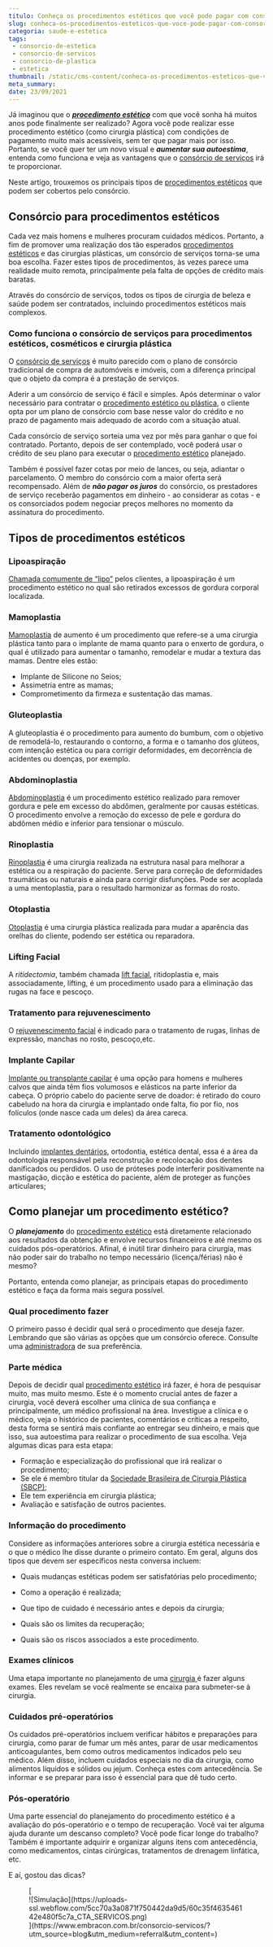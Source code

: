 ```yaml
---
titulo: Conheça os procedimentos estéticos que você pode pagar com consórcio
slug: conheca-os-procedimentos-esteticos-que-voce-pode-pagar-com-consorcio
categoria: saude-e-estetica
tags:
 - consorcio-de-estetica
 - consorcio-de-servicos
 - consorcio-de-plastica
 - estetica
thumbnail: /static/cms-content/conheca-os-procedimentos-esteticos-que-voce-pode-pagar-com-consorcio.jpg
meta_summary: 
date: 23/09/2021
---
```

Já imaginou que o [***procedimento estético***](https://www.embracon.com.br/blog/procedimento-estetico-vantagens-e-desvantagens) com que você sonha há muitos anos pode finalmente ser realizado? Agora você pode realizar esse procedimento estético (como cirurgia plástica) com condições de pagamento muito mais acessíveis, sem ter que pagar mais por isso. Portanto, se você quer ter um novo visual e ***aumentar sua autoestima***, entenda como funciona e veja as vantagens que o [consórcio de serviços](https://www.embracon.com.br/blog/conheca-os-principais-consorcios-de-servicos-embracon) irá te proporcionar.

Neste artigo, trouxemos os principais tipos de [procedimentos estéticos](https://www.embracon.com.br/blog/procedimentos-e-cirurgias-esteticas-mais-famosas-do-momento) que podem ser cobertos pelo consórcio.

Consórcio para procedimentos estéticos 
---------------------------------------

Cada vez mais homens e mulheres procuram cuidados médicos. Portanto, a fim de promover uma realização dos tão esperados [procedimentos estéticos](https://www.embracon.com.br/blog/tudo-sobre-consorcio-para-cirurgia-plastica) e das cirurgias plásticas, um consórcio de serviços torna-se uma boa escolha. Fazer estes tipos de procedimentos, às vezes parece uma realidade muito remota, principalmente pela falta de opções de crédito mais baratas.

Através do consórcio de serviços, todos os tipos de cirurgia de beleza e saúde podem ser contratados, incluindo procedimentos estéticos mais complexos.

### Como funciona o consórcio de serviços para procedimentos estéticos, cosméticos e cirurgia plástica 

O [consórcio de serviços](https://www.embracon.com.br/blog/o-que-e-e-como-funciona-o-consorcio-para-cirurgia) é muito parecido com o plano de consórcio tradicional de compra de automóveis e imóveis, com a diferença principal que o objeto da compra é a prestação de serviços.

Aderir a um consórcio de serviço é fácil e simples. Após determinar o valor necessário para contratar o [procedimento estético ou plástica](https://www.embracon.com.br/blog/procedimentos-esteticos-para-emagrecer-quais-sao-os-melhores), o cliente opta por um plano de consórcio com base nesse valor do crédito e no prazo de pagamento mais adequado de acordo com a situação atual.

Cada consórcio de serviço sorteia uma vez por mês para ganhar o que foi contratado. Portanto, depois de ser contemplado, você poderá usar o crédito de seu plano para executar o [procedimento estético](https://www.embracon.com.br/blog/como-escolher-um-consorcio-de-cirurgia-plastica-em-6-passos) planejado.

Também é possível fazer cotas por meio de lances, ou seja, adiantar o parcelamento. O membro do consórcio com a maior oferta será recompensado. Além de ***não pagar os juros*** do consórcio, os prestadores de serviço receberão pagamentos em dinheiro - ao considerar as cotas - e os consorciados podem negociar preços melhores no momento da assinatura do procedimento.

Tipos de procedimentos estéticos 
---------------------------------

### Lipoaspiração 

[Chamada comumente de “lipo”](https://www.embracon.com.br/blog/4-perguntas-e-respostas-sobre-a-lipoaspiracao) pelos clientes, a lipoaspiração é um procedimento estético no qual são retirados excessos de gordura corporal localizada.

### Mamoplastia 

[Mamoplastia](https://www.embracon.com.br/blog/afinal-a-mamoplastia-e-estetica-ou-saude) de aumento é um procedimento que refere-se a uma cirurgia plástica tanto para o implante de mama quanto para o enxerto de gordura, o qual é utilizado para aumentar o tamanho, remodelar e mudar a textura das mamas. Dentre eles estão:

- Implante de Silicone no Seios;
- Assimetria entre as mamas;
- Comprometimento da firmeza e sustentação das mamas.

### Gluteoplastia 

A gluteoplastia é o procedimento para aumento do bumbum, com o objetivo de remodelá-lo, restaurando o contorno, a forma e o tamanho dos glúteos, com intenção estética ou para corrigir deformidades, em decorrência de acidentes ou doenças, por exemplo.

### Abdominoplastia 

[Abdominoplastia](https://www.embracon.com.br/blog/o-que-saber-antes-de-fazer-uma-abdominoplastia) é um procedimento estético realizado para remover gordura e pele em excesso do abdômen, geralmente por causas estéticas. O procedimento envolve a remoção do excesso de pele e gordura do abdômen médio e inferior para tensionar o músculo.

### Rinoplastia 

[Rinoplastia](https://www.embracon.com.br/blog/6-coisas-sobre-a-rinoplastia) é uma cirurgia realizada na estrutura nasal para melhorar a estética ou a respiração do paciente. Serve para correção de deformidades traumáticas ou naturais e ainda para corrigir disfunções. Pode ser acoplada a uma mentoplastia, para o resultado harmonizar as formas do rosto.

### Otoplastia 

[Otoplastia](https://www.embracon.com.br/blog/cirurgia-na-orelha-tire-todas-as-suas-duvidas) é uma cirurgia plástica realizada para mudar a aparência das orelhas do cliente, podendo ser estética ou reparadora.

### Lifting Facial 

A *ritidectomia*, também chamada [lift facial](https://www.embracon.com.br/blog/lifting-facial-entenda-como-eliminar-a-flacidez-e-as-rugas-do-rosto), ritidoplastia e, mais associadamente, lifting, é um procedimento usado para a eliminação das rugas na face e pescoço.

### Tratamento para rejuvenescimento 

O [rejuvenescimento facial](https://www.embracon.com.br/blog/botox-como-funciona-e-quais-sao-os-resultados) é indicado para o tratamento de rugas, linhas de expressão, manchas no rosto, pescoço,etc.

### Implante Capilar 

[Implante ou transplante capilar](https://www.embracon.com.br/blog/quais-sao-os-tratamentos-para-calvicie-disponiveis-no-mercado) é uma opção para homens e mulheres calvos que ainda têm fios volumosos e elásticos na parte inferior da cabeça. O próprio cabelo do paciente serve de doador: é retirado do couro cabeludo na hora da cirurgia e implantado onde falta, fio por fio, nos folículos (onde nasce cada um deles) da área careca.

### Tratamento odontológico 

Incluindo [implantes dentários](https://www.embracon.com.br/blog/entenda-como-funciona-um-implante-dentario), ortodontia, estética dental, essa é a área da odontologia responsável pela reconstrução e recolocação dos dentes danificados ou perdidos. O uso de próteses pode interferir positivamente na mastigação, dicção e estética do paciente, além de proteger as funções articulares;

Como planejar um procedimento estético? 
----------------------------------------

O ***planejamento*** do [procedimento estético](https://www.embracon.com.br/blog/saiba-quais-sao-as-cirurgias-plasticas-mais-realizadas-no-brasil) está diretamente relacionado aos resultados da obtenção e envolve recursos financeiros e até mesmo os cuidados pós-operatórios. Afinal, é inútil tirar dinheiro para cirurgia, mas não poder sair do trabalho no tempo necessário (licença/férias) não é mesmo?

Portanto, entenda como planejar, as principais etapas do procedimento estético e faça da forma mais segura possível.

### Qual procedimento fazer 

O primeiro passo é decidir qual será o procedimento que deseja fazer. Lembrando que são várias as opções que um consórcio oferece. Consulte uma [administradora](https://www.embracon.com.br/blog/como-escolher-uma-administradora-de-consorcio) de sua preferência.

### Parte médica 

Depois de decidir qual [procedimento estético](https://www.embracon.com.br/blog/quando-a-cirurgia-plastica-e-a-melhor-opcao) irá fazer, é hora de pesquisar muito, mas muito mesmo. Este é o momento crucial antes de fazer a cirurgia, você deverá escolher uma clínica de sua confiança e principalmente, um médico profissional na área. Investigue a clínica e o médico, veja o histórico de pacientes, comentários e críticas a respeito, desta forma se sentirá mais confiante ao entregar seu dinheiro, e mais que isso, sua autoestima para realizar o procedimento de sua escolha. Veja algumas dicas para esta etapa:

- Formação e especialização do profissional que irá realizar o procedimento;
- Se ele é membro titular da [Sociedade Brasileira de Cirurgia Plástica (SBCP)](http://www2.cirurgiaplastica.org.br/);
- Ele tem experiência em cirurgia plástica;
- Avaliação e satisfação de outros pacientes.

### Informação do procedimento 

Considere as informações anteriores sobre a cirurgia estética necessária e o que o médico lhe disse durante o primeiro contato. Em geral, alguns dos tipos que devem ser específicos nesta conversa incluem:

- Quais mudanças estéticas podem ser satisfatórias pelo procedimento;
- Como a operação é realizada;
- Que tipo de cuidado é necessário antes e depois da cirurgia;
- Quais são os limites da recuperação;

- Quais são os riscos associados a este procedimento.

### Exames clínicos 

Uma etapa importante no planejamento de uma [cirurgia ](https://www.embracon.com.br/blog/saiba-quais-sao-as-cirurgias-plasticas-mais-realizadas-no-brasil)é fazer alguns exames. Eles revelam se você realmente se encaixa para submeter-se à cirurgia.

### Cuidados pré-operatórios 

Os cuidados pré-operatórios incluem verificar hábitos e preparações para cirurgia, como parar de fumar um mês antes, parar de usar medicamentos anticoagulantes, bem como outros medicamentos indicados pelo seu médico. Além disso, incluem cuidados especiais no dia da cirurgia, como alimentos líquidos e sólidos ou jejum. Conheça estes com antecedência. Se informar e se preparar para isso é essencial para que dê tudo certo.

### Pós-operatório 

Uma parte essencial do planejamento do procedimento estético é a avaliação do pós-operatório e o tempo de recuperação. Você vai ter alguma ajuda durante um descanso completo? Você pode ficar longe do trabalho? Também é importante adquirir e organizar alguns itens com antecedência, como medicamentos, cintas cirúrgicas, tratamentos de drenagem linfática, etc.

E aí, gostou das dicas?

<figure class="w-richtext-figure-type-image w-richtext-align-center">[<div>![Simulação](https://uploads-ssl.webflow.com/5cc70a3a0871f750442da9d5/60c35f463546142e480f5c7a_CTA_SERVICOS.png)</div>](https://www.embracon.com.br/consorcio-servicos/?utm_source=blog&utm_medium=referral&utm_content=)</figure>
